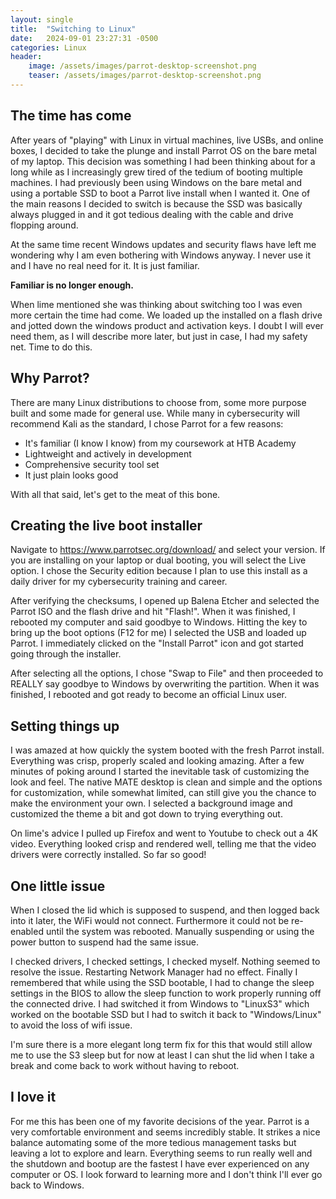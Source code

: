 ```yaml
---
layout: single
title:  "Switching to Linux"
date:   2024-09-01 23:27:31 -0500
categories: Linux
header: 
    image: /assets/images/parrot-desktop-screenshot.png
    teaser: /assets/images/parrot-desktop-screenshot.png
---
```

## The time has come 
After years of "playing" with Linux in virtual machines, live USBs, and online boxes, I decided to take the plunge and install Parrot OS on the bare metal of my laptop. This decision was something I had been thinking about for a long while as I increasingly grew tired of the tedium of booting multiple machines. I had previously been using Windows on the bare metal and using a portable SSD to boot a Parrot live install when I wanted it. One of the main reasons I decided to switch is because the SSD was basically always plugged in and it got tedious dealing with the cable and drive flopping around.

At the same time recent Windows updates and security flaws have left me wondering why I am even bothering with Windows anyway. I never use it and I have no real need for it. It is just familiar.

**Familiar is no longer enough.**

When lime mentioned she was thinking about switching too I was even more certain the time had come. We loaded up the installed on a flash drive and jotted down the windows product and activation keys. I doubt I will ever need them, as I will describe more later, but just in case, I had my safety net. Time to do this.

## Why Parrot?
There are many Linux distributions to choose from, some more purpose built and some made for general use. While many in cybersecurity will recommend Kali as the standard, I chose Parrot for a few reasons:
- It's familiar (I know I know) from my coursework at HTB Academy
- Lightweight and actively in development
- Comprehensive security tool set
- It just plain looks good

With all that said, let's get to the meat of this bone.
## Creating the live boot installer
Navigate to https://www.parrotsec.org/download/ and select your version. If you are installing on your laptop or dual booting, you will select the Live option. I chose the Security edition because I plan to use this install as a daily driver for my cybersecurity training and career. 

After verifying the checksums, I opened up Balena Etcher and selected the Parrot ISO and the flash drive and hit "Flash!". When it was finished, I rebooted my computer and said goodbye to Windows. Hitting the key to bring up the boot options (F12 for me) I selected the USB and loaded up Parrot. I immediately clicked on the "Install Parrot" icon and got started going through the installer. 

After selecting all the options, I chose "Swap to File" and then proceeded to REALLY say goodbye to Windows by overwriting the partition. When it was finished, I rebooted and got ready to become an official Linux user.

## Setting things up
I was amazed at how quickly the system booted with the fresh Parrot install. Everything was crisp, properly scaled and looking amazing. After a few minutes of poking around I started the inevitable task of customizing the look and feel. The native MATE desktop is clean and simple and the options for customization, while somewhat limited, can still give you the chance to make the environment your own. I selected a background image and customized the theme a bit and got down to trying everything out.

On lime's advice I pulled up Firefox and went to Youtube to check out a 4K video. Everything looked crisp and rendered well, telling me that the video drivers were correctly installed. So far so good!

## One little issue
When I closed the lid which is supposed to suspend, and then logged back into it later, the WiFi would not connect. Furthermore it could not be re-enabled until the system was rebooted. Manually suspending or using the power button to suspend had the same issue. 

I checked drivers, I checked settings, I checked myself. Nothing seemed to resolve the issue. Restarting Network Manager had no effect. Finally I remembered that while using the SSD bootable, I had to change the sleep settings in the BIOS to allow the sleep function to work properly running off the connected drive. I had switched it from Windows to "LinuxS3" which worked on the bootable SSD but I had to switch it back to "Windows/Linux" to avoid the loss of wifi issue.

I'm sure there is a more elegant long term fix for this that would still allow me to use the S3 sleep but for now at least I can shut the lid when I take a break and come back to work without having to reboot. 

## I love it
For me this has been one of my favorite decisions of the year. Parrot is a very comfortable environment and seems incredibly stable. It strikes a nice balance automating some of the more tedious management tasks but leaving a lot to explore and learn. Everything seems to run really well and the shutdown and bootup are the fastest I have ever experienced on any computer or OS. I look forward to learning more and I don't think I'll ever go back to Windows.